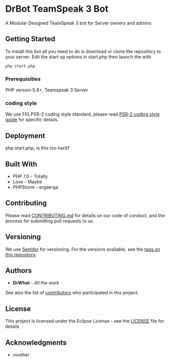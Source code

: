 # DrBot TeamSpeak 3 Bot

A Modular Designed TeamSpeak 3 bot for Server owners and admins

## Getting Started

To install this bot all you need to do is download or clone the repository to your server. Edit the start up options in start.php then launch the with 
```
php start.php
```

### Prerequisities

PHP version 5.4+, Teamspeak 3 Server




### coding style

We use FIG PSR-2 coding style standard, please read [PSR-2 coding style guide](https://github.com/php-fig/fig-standards/blob/master/accepted/PSR-2-coding-style-guide.md) for specific details.

## Deployment

php start.php, is this too hard?

## Built With

* PHP 7.0 - Totally
* Love - Maybe
* PHPStorm - ergaerga

## Contributing

Please read [CONTRIBUTING.md](CONTRIBUTING.md) for details on our code of conduct, and the process for submitting pull requests to us.

## Versioning

We use [SemVer](http://semver.org/) for versioning. For the versions available, see the [tags on this repository](https://github.com/DrBotTeamSpeak3/project/tags). 

## Authors

* **DrWhat** - *All the work*

See also the list of [contributors](https://github.com/DrWhatNoName/DrBotTeamSpeak3/graphs/contributors) who participated in this project.

## License

This project is licensed under the Eclipse License - see the [LICENSE](LICENSE) file for details

## Acknowledgments

* noother
